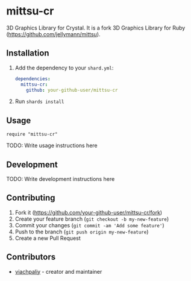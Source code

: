 # mittsu-cr

3D Graphics Library for Crystal.
It is a fork 3D Graphics Library for Ruby (https://github.com/jellymann/mittsu).

## Installation

1. Add the dependency to your `shard.yml`:

   ```yaml
   dependencies:
     mittsu-cr:
       github: your-github-user/mittsu-cr
   ```

2. Run `shards install`

## Usage

```crystal
require "mittsu-cr"
```

TODO: Write usage instructions here

## Development

TODO: Write development instructions here

## Contributing

1. Fork it (<https://github.com/your-github-user/mittsu-cr/fork>)
2. Create your feature branch (`git checkout -b my-new-feature`)
3. Commit your changes (`git commit -am 'Add some feature'`)
4. Push to the branch (`git push origin my-new-feature`)
5. Create a new Pull Request

## Contributors

- [viachpaliy](https://github.com/your-github-user) - creator and maintainer
